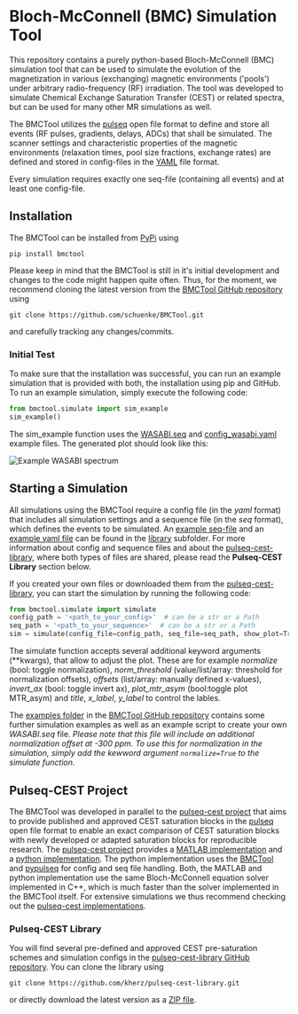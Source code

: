 # Bloch-McConnell (BMC) Simulation Tool

This repository contains a purely python-based Bloch-McConnell (BMC) simulation tool that can be used to simulate 
the evolution of the magnetization in various (exchanging) magnetic environments ('pools') under arbitrary
radio-frequency (RF) irradiation. The tool was developed to simulate Chemical Exchange Saturation Transfer (CEST) or 
related spectra, but can be used for many other MR simulations as well. 

The BMCTool utilizes the [pulseq](https://pulseq.github.io/) open file format to define and store all events (RF pulses,
gradients, delays, ADCs) that shall be simulated. The scanner settings and characteristic properties of the magnetic 
environments (relaxation times, pool size fractions, exchange rates) are defined and stored in config-files in the
[YAML](https://yaml.org) file format. 

Every simulation requires exactly one seq-file (containing all events) and at least one config-file. 

## Installation
The BMCTool can be installed from [PyPi](https://pypi.org/) using

``
pip install bmctool
``

Please keep in mind that the BMCTool is still in it's initial development and changes to the code might happen quite
often. Thus, for the moment, we recommend cloning the latest version from the 
[BMCTool GitHub repository](https://github.com/schuenke/BMCTool) using

``
git clone https://github.com/schuenke/BMCTool.git
``

and carefully tracking any changes/commits. 

### Initial Test
To make sure that the installation was successful, you can run an example simulation that is provided with both, 
the installation using pip and GitHub. To run an example simulation, simply execute the following code:
```python
from bmctool.simulate import sim_example
sim_example()
```
The sim_example function uses the [WASABI.seq](bmctool/library/seq-library/WASABI.seq)
and [config_wasabi.yaml](bmctool/library/sim-library/config_wasabi.yaml) example files. The generated plot should look
like this:

![](https://raw.githubusercontent.com/schuenke/BMCTool/master/examples/example_wasabi_spectrum.png "Example WASABI spectrum")

## Starting a Simulation
All simulations using the BMCTool require a config file (in the *yaml* format) that includes all simulation settings 
and a sequence file (in the *seq* format), which defines the events to be simulated. An 
[example seq-file](bmctool/library/seq-library/WASABI.seq) and an 
[example yaml file](bmctool/library/sim-library/config_wasabi.yaml) can be found in the [library](bmctool/library) 
subfolder. For more information about config and sequence files and about the 
[pulseq-cest-library](library/pulseq-cest-library), where both types of files are shared, please read the 
**Pulseq-CEST Library** section below.

If you created your own files or downloaded them from the [pulseq-cest-library](https://github.com/kherz/pulseq-cest-library), 
you can start the simulation by running the following code:
```python
from bmctool.simulate import simulate
config_path = '<path_to_your_config>'  # can be a str or a Path
seq_path = '<path_to_your_sequence>'  # can be a str or a Path
sim = simulate(config_file=config_path, seq_file=seq_path, show_plot=True)
```
The simulate function accepts several additional keyword arguments (**kwargs), that allow to adjust the plot.
These are for example _normalize_ (bool: toggle normalization), _norm_threshold_ (value/list/array: threshold for
normalization offsets), _offsets_ (list/array: manually defined x-values), _invert_ax_ (bool: toggle invert ax), 
_plot_mtr_asym_ (bool:toggle plot MTR_asym) and _title_, _x_label_, _y_label_ to control the lables.

The [examples folder](examples) in the [BMCTool GitHub repository](https://github.com/schuenke/BMCTool) contains some 
further simulation examples as well as an example script to create your own _WASABI.seq_ file. _Please note that this
file will include an additional normalization offset at -300 ppm. To use this for normalization in the simulation,
simply add the kewword argument ``normalize=True`` to the simulate function._ 

## Pulseq-CEST Project
The BMCTool was developed in parallel to the [pulseq-cest project](https://pulseq-cest.github.io/) that aims to provide
published and approved CEST saturation blocks in the [pulseq](https://pulseq.github.io/) open file format to enable an 
exact comparison of CEST saturation blocks with newly developed or adapted saturation blocks for reproducible research.
The [pulseq-cest project](https://pulseq-cest.github.io/) provides a [MATLAB implementation](https://github.com/kherz/pulseq-cest)
and a [python implementation](https://github.com/KerstinHut/pypulseq-cest). The python implementation uses the
[BMCTool](https://github.com/schuenke/BMCTool) and [pypulseq](https://github.com/imr-framework/pypulseq) for config and
seq file handling. Both, the MATLAB and python implementation use the same Bloch-McConnell equation solver implemented
in C++, which is much faster than the solver implemented in the BMCTool itself. For extensive simulations we thus 
recommend checking out the [pulseq-cest implementations](https://pulseq-cest.github.io/).

### Pulseq-CEST Library
You will find several pre-defined and approved CEST pre-saturation schemes and simulation configs in the 
[pulseq-cest-library GitHub repository](https://github.com/kherz/pulseq-cest-library). You can clone the library using 

``
git clone https://github.com/kherz/pulseq-cest-library.git
``

or directly download the latest version as a [ZIP file](https://github.com/kherz/pulseq-cest-library/archive/master.zip).
